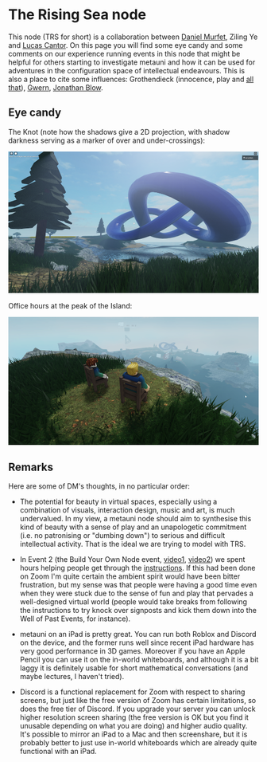 # The Rising Sea node

This node (TRS for short) is a collaboration between [Daniel Murfet](http://therisingsea.org/), Ziling Ye and [Lucas Cantor](https://www.lucascantormusic.com/). On this page you will find some eye candy and some comments on our experience running events in this node that might be helpful for others starting to investigate metauni and how it can be used for adventures in the configuration space of intellectual endeavours. This is also a place to cite some influences: Grothendieck (innocence, play and [all that](https://kongliang.wordpress.com/2010/02/27/hello-world/)), [Gwern](https://www.gwern.net/index), [Jonathan Blow](https://www.youtube.com/watch?v=qWFScmtiC44).

## Eye candy

The Knot (note how the shadows give a 2D projection, with shadow darkness serving as a marker of over and under-crossings):

![](knot1_sml.png)

Office hours at the peak of the Island:

![](officehours_tiny.png)

## Remarks

Here are some of DM's thoughts, in no particular order:

* The potential for beauty in virtual spaces, especially using a combination of visuals, interaction design, music and art, is much undervalued. In my view, a metauni node should aim to synthesise this kind of beauty with a sense of play and an unapologetic commitment (i.e. no patronising or "dumbing down") to serious and difficult intellectual activity. That is the ideal we are trying to model with TRS.

* In Event 2 (the Build Your Own Node event, [video1](https://youtu.be/TDmMeR6O350), [video2](https://youtu.be/W0SIAygiITs)) we spent hours helping people get through the [instructions](http://metauni.org/posts/make-your-own/make-your-own). If this had been done on Zoom I'm quite certain the ambient spirit would have been bitter frustration, but my sense was that people were having a good time even when they were stuck due to the sense of fun and play that pervades a well-designed virtual world (people would take breaks from following the instructions to try knock over signposts and kick them down into the Well of Past Events, for instance).

* metauni on an iPad is pretty great. You can run both Roblox and Discord on the device, and the former runs well since recent iPad hardware has very good performance in 3D games. Moreover if you have an Apple Pencil you can use it on the in-world whiteboards, and although it is a bit laggy it is definitely usable for short mathematical conversations (and maybe lectures, I haven't tried).

* Discord is a functional replacement for Zoom with respect to sharing screens, but just like the free version of Zoom has certain limitations, so does the free tier of Discord. If you upgrade your server you can unlock higher resolution screen sharing (the free version is OK but you find it unusable depending on what you are doing) and higher audio quality. It's possible to mirror an iPad to a Mac and then screenshare, but it is probably better to just use in-world whiteboards which are already quite functional with an iPad.
